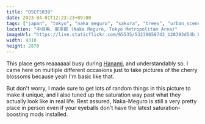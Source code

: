 ```yaml
---
title: "DSCF5839"
date: 2023-04-01T12:23:23+09:00
tags: ["japan", "tokyo", "naka_meguro", "sakura", "trees", "urban_scenery"]
location: "中目黒、東京都 (Naka Meguro, Tokyo Metropolitan Area)"
imageUrl: "https://live.staticflickr.com/65535/53230658743_b28393d54b_b.jpg"
width: 4310
height: 2870
---
```


This place gets reaaaaaal busy during [Hanami](https://en.wikipedia.org/wiki/Hanami), and understandably so. I came here on multiple different occasions just to take pictures of the cherry blossoms because yeah I'm basic like that.

But don't worry, I made sure to get lots of random things in this picture to make it unique, and I also tuned up the saturation way past what they actually look like in real life. Rest assured, Naka-Meguro is still a very pretty place in person even if your eyeballs don't have the latest saturation-boosting mods installed. 